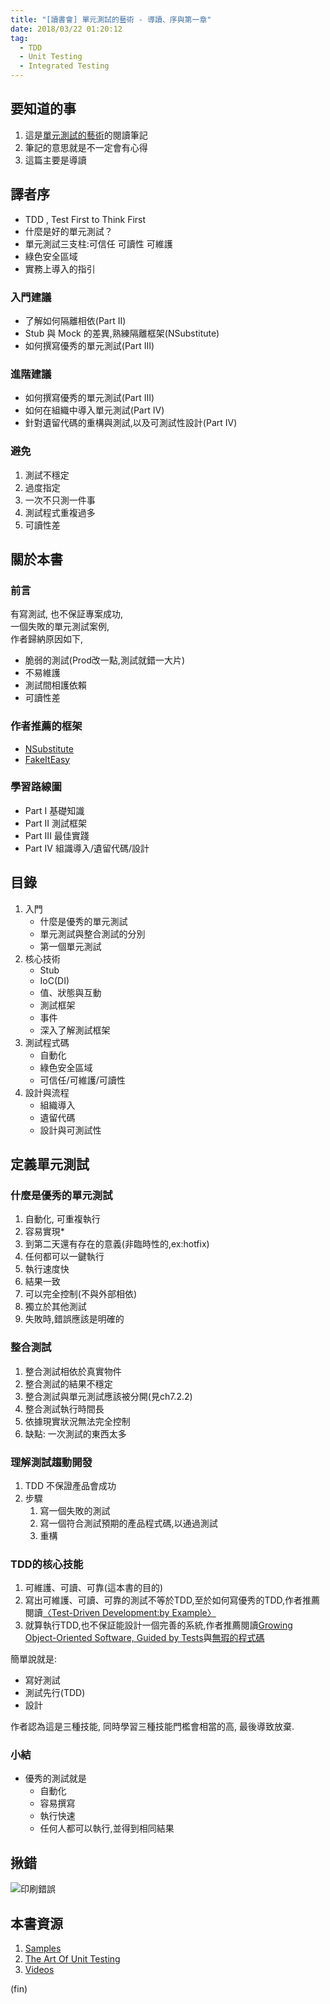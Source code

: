 ```yaml
---
title: "[讀書會] 單元測試的藝術 - 導讀、序與第一章"
date: 2018/03/22 01:20:12
tag:
  - TDD
  - Unit Testing
  - Integrated Testing
---
```


## 要知道的事

1. 這是[單元測試的藝術](http://www.books.com.tw/products/0010765689)的閱讀筆記
2. 筆記的意思就是不一定會有心得
3. 這篇主要是導讀

## 譯者序

- TDD , Test First to Think First
- 什麼是好的單元測試？
- 單元測試三支柱:可信任 可讀性 可維護
- 綠色安全區域
- 實務上導入的指引

### 入門建議

- 了解如何隔離相依(Part II)
- Stub 與 Mock 的差異,熟練隔離框架(NSubstitute)
- 如何撰寫優秀的單元測試(Part III)

### 進階建議

- 如何撰寫優秀的單元測試(Part III)
- 如何在組織中導入單元測試(Part IV)
- 針對遺留代碼的重構與測試,以及可測試性設計(Part IV)

### 避免

1. 測試不穩定
2. 過度指定
3. 一次不只測一件事
4. 測試程式重複過多
5. 可讀性差

## 關於本書

### 前言

有寫測試, 也不保証專案成功,  
一個失敗的單元測試案例,  
作者歸納原因如下,  

- 脆弱的測試(Prod改一點,測試就錯一大片)
- 不易維護
- 測試間相護依賴
- 可讀性差

### 作者推薦的框架

- [NSubstitute](http://nsubstitute.github.io)
- [FakeItEasy](https://github.com/FakeItEasy/FakeItEasy)

### 學習路線圖

- Part I 基礎知識
- Part II 測試框架
- Part III 最佳實踐
- Part IV 組識導入/遺留代碼/設計

## 目錄

1. 入門
   - 什麼是優秀的單元測試
   - 單元測試與整合測試的分別
   - 第一個單元測試
2. 核心技術
   - Stub
   - IoC(DI)
   - 值、狀態與互動
   - 測試框架
   - 事件
   - 深入了解測試框架
3. 測試程式碼
   - 自動化
   - 綠色安全區域
   - 可信任/可維護/可讀性
4. 設計與流程
   - 組織導入
   - 遺留代碼
   - 設計與可測試性

## 定義單元測試

### 什麼是優秀的單元測試

1. 自動化, 可重複執行
2. 容易實現*
3. 到第二天還有存在的意義(非臨時性的,ex:hotfix)
4. 任何都可以一鍵執行
5. 執行速度快
6. 結果一致
7. 可以完全控制(不與外部相依)
8. 獨立於其他測試
9. 失敗時,錯誤應該是明確的

### 整合測試

1. 整合測試相依於真實物件
2. 整合測試的結果不穩定
3. 整合測試與單元測試應該被分開(見ch7.2.2)
4. 整合測試執行時間長
5. 依據現實狀況無法完全控制
6. 缺點: 一次測試的東西太多

### 理解測試趨動開發

1. TDD 不保證產品會成功
2. 步驟
   1. 寫一個失敗的測試
   2. 寫一個符合測試預期的產品程式碼,以通過測試
   3. 重構

### TDD的核心技能

1. 可維護、可讀、可靠(這本書的目的)
2. 寫出可維護、可讀、可靠的測試不等於TDD,至於如何寫優秀的TDD,作者推薦閱讀[〈Test-Driven Development:by Example〉](https://www.tenlong.com.tw/products/9780321146533)
3. 就算執行TDD,也不保証能設計一個完善的系統,作者推薦閱讀[Growing Object-Oriented Software, Guided by Tests](http://tl.big5.zxhsd.com/kgsm/ts/big5/2010/07/30/1801246.shtml)與[無瑕的程式碼](https://www.tenlong.com.tw/products/9789862017050)

簡單說就是:

- 寫好測試
- 測試先行(TDD)
- 設計

作者認為這是三種技能, 同時學習三種技能門檻會相當的高, 最後導致放棄.

### 小結

- 優秀的測試就是
  - 自動化
  - 容易撰寫
  - 執行快速
  - 任何人都可以執行,並得到相同結果

## 揪錯

![印刷錯誤](https://i.imgur.com/olnQxQ2.jpg)

## 本書資源

1. [Samples](https://github.com/royosherove/aout2)
2. [The Art Of Unit Testing](http://artofunittesting.com/)
3. [Videos](http://osherove.com/videos/)

(fin)
